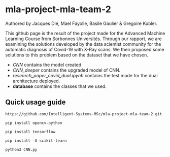 # mla-project-mla-team-2
Authored by Jacques Dié, Mael Fayolle, Basile Gaulier & Gregoire Kubler.

This github page is the result of the project made for the Advanced Machine Learning Course from Sorbonnes Universités.
Through our rapport, we are examining the solutions developed by the data scientist community for the automatic diagnosis of Covid-19 with X-Ray scans. We then proposed some solutions to this problem based on the dataset that we have chosen.

* *CNN* contains the model created 
* *CNN_deeper* contains the upgraded model of CNN.
* *research_paper_covid_dual.ipynb* contains the test made for the dual architecture deployed.
* **database** contains the classes that we used.

## Quick usage guide

`https://github.com/Intelligent-Systems-MSc/mla-project-mla-team-2.git`

`pip install opencv-python`

`pip install tensorflow`

`pip install -U scikit-learn`

`python3 CNN.py`
